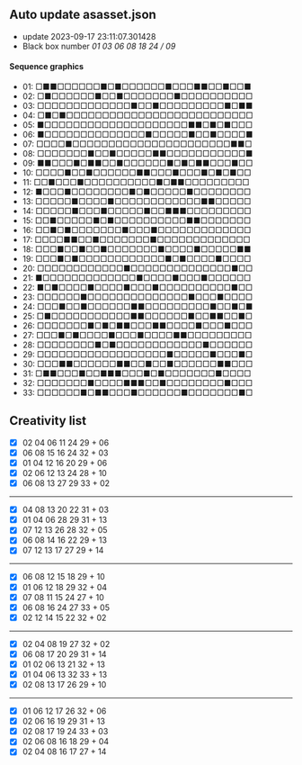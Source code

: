 ## Auto update asasset.json

* update 2023-09-17 23:11:07.301428
* Black box number _01 03 06 08 18 24 / 09_
#### Sequence graphics

* 01: □■■□□□□□□■□■□□□□□□■□□□■■□□■□□■
* 02: □■□□□□□□■□□■□□□□□□□■□□□□□□□□□□
* 03: □□□□□□□□□□□□□■□□■□□□□□□□□□■□■■
* 04: □■□■□□□□□□□□□□□□□□□□□□□□□□□□□□
* 05: ■□□□□□□□□□□□□□□□□□□□□■■□■□■□□□
* 06: ■□□□□□□□□□□□□□□■□□□□□■□□■□□□□■
* 07: □□□□■□□□□□□□□□□□□□□□□□□□□□□■■□
* 08: □□□□□□□■□□■□□□□□■■□□□□□□□□□□□■
* 09: ■■□□□■□■■□□■□□□□□□■□■□■■□□□■□□
* 10: □□□□■□□■□□□□□□■■□□□■□□□■□■□■□□
* 11: □□■□□□■□□□□□□□□□□■□■■□□□□□□□□□
* 12: ■□□□■□□□□□□□□■□■□□□□□■□□□□□□□□
* 13: □□□□□■□□□□■□□□□□□□□□□□□■■□□□□□
* 14: □□□□□■□□□■□□□□□■□□■■■□□□□□□□□□
* 15: □□■□□□□□■□■□□□□□□□□□□■■□□□□□□□
* 16: □□■□■□□□□□□□■□□□■□□□□□□□□□□□□□
* 17: □□□□■■□□■□□□□□□□■□□□□□□□□□□□□□
* 18: □□□■□□■□□■□□□□□□□■□□□□■□□□□□■■
* 19: □□□■□■□□□□□□□□□□□□■□■□□□□■□□□□
* 20: □□□□□□□□□□□□■□□□□□□□□□□□□□□■□□
* 21: ■□□□□□□□□□□□□□■□□□□■□□□■□□□□□□
* 22: ■□■□□□□■□□□□■□□□■□□□□□□□□□□■□□
* 23: □□□□□□■□□□□□□□□□□□□□□■□□□■□□□□
* 24: □□□■□□■□□□□□□■■□□□□□□□□□■□□■□■
* 25: □■□□□□□□□□□□□■■□□□□□□■□□■■□□■□
* 26: □□□□□□□■□■□■■□□□■■□□□□■□□□■□□□
* 27: □□□■□■□□□□■□□□■□□□□■■□□□□□□□□□
* 28: □□□□□□□□■□■□□□□□□□□□□□□■□□□□□□
* 29: □□□□□□□□□□□□□□□□□□■□□□□□■□□□■□
* 30: □□□■■□□□□□□■■□□■□□■□□□□□□■■□□□
* 31: □■■□□□■□□■■■□□□■□■□□□□□□□■□□□□
* 32: □□□□□□□■□□□□■■■□□■□□□□□□□□■□□□
* 33: □□□□□□■□■■□□□■□□□□□□■□□□□□□□■□
## Creativity list

- [x] 02 04 06 11 24 29 + 06
- [x] 06 08 15 16 24 32 + 03
- [x] 01 04 12 16 20 29 + 06
- [x] 02 06 12 13 24 28 + 10
- [x] 06 08 13 27 29 33 + 02
***
- [x] 04 08 13 20 22 31 + 03
- [x] 01 04 06 28 29 31 + 13
- [x] 07 12 13 26 28 32 + 05
- [x] 06 08 14 16 22 29 + 13
- [x] 07 12 13 17 27 29 + 14
***
- [x] 06 08 12 15 18 29 + 10
- [x] 01 06 12 18 29 32 + 04
- [x] 07 08 11 15 24 27 + 10
- [x] 06 08 16 24 27 33 + 05
- [x] 02 12 14 15 22 32 + 02
***
- [x] 02 04 08 19 27 32 + 02
- [x] 06 08 17 20 29 31 + 14
- [x] 01 02 06 13 21 32 + 13
- [x] 01 04 06 13 32 33 + 13
- [x] 02 08 13 17 26 29 + 10
***
- [x] 01 06 12 17 26 32 + 06
- [x] 02 06 16 19 29 31 + 13
- [x] 02 08 17 19 24 33 + 03
- [x] 02 06 08 16 18 29 + 04
- [x] 02 04 08 16 17 27 + 14
